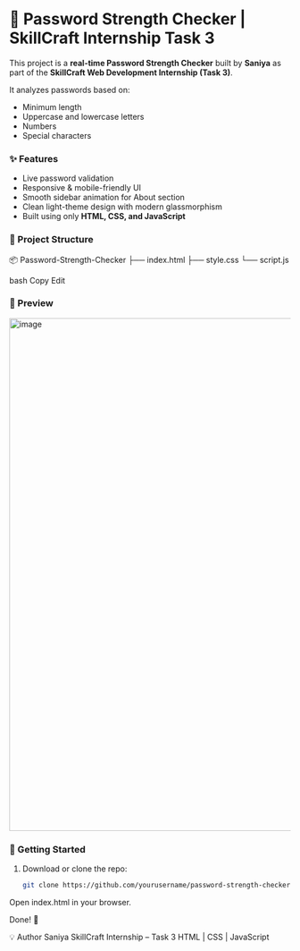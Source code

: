 # 🔐 Password Strength Checker | SkillCraft Internship Task 3

This project is a **real-time Password Strength Checker** built by **Saniya** as part of the **SkillCraft Web Development Internship (Task 3)**.

It analyzes passwords based on:
- Minimum length
- Uppercase and lowercase letters
- Numbers
- Special characters

### ✨ Features
- Live password validation
- Responsive & mobile-friendly UI
- Smooth sidebar animation for About section
- Clean light-theme design with modern glassmorphism
- Built using only **HTML, CSS, and JavaScript**

### 📁 Project Structure
📦 Password-Strength-Checker
├── index.html
├── style.css
└── script.js

bash
Copy
Edit

### 📸 Preview

<img width="1856" height="917" alt="image" src="https://github.com/user-attachments/assets/f6d601f4-2546-430f-95da-07b0415be55c" />


### 🚀 Getting Started
1. Download or clone the repo:
   ```bash
   git clone https://github.com/yourusername/password-strength-checker.git
Open index.html in your browser.

Done! 🎉

💡 Author
Saniya
SkillCraft Internship – Task 3
HTML | CSS | JavaScript

